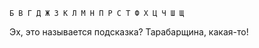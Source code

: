 ```
Б В Г Д Ж З К Л М Н П Р С Т Ф Х Ц Ч Ш Щ
```

Эх, это называется подсказка? Тарабарщина, какая-то!